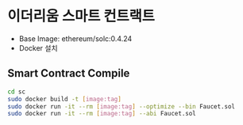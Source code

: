 # 이더리움 스마트 컨트랙트


- Base Image:  ethereum/solc:0.4.24 
- Docker 설치



## Smart Contract Compile

```sh
cd sc
sudo docker build -t [image:tag]
sudo docker run -it --rm [image:tag] --optimize --bin Faucet.sol
sudo docker run -it --rm [image:tag] --abi Faucet.sol
```
